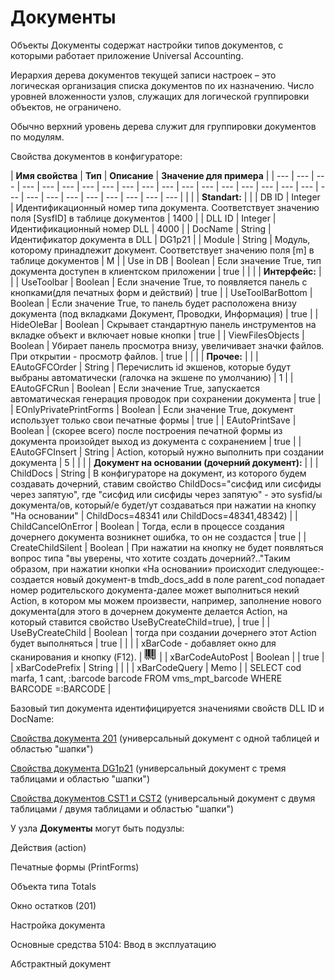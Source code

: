 # Документы

Объекты Документы содержат настройки типов документов, с которыми работает приложение Universal Accounting.

Иерархия дерева документов текущей записи настроек – это логическая организация списка документов по их назначению. Число уровней вложенности узлов, служащих для логической группировки объектов, не ограничено.

Обычно верхний уровень дерева служит для группировки документов по модулям.

Свойства документов в конфигураторе:

| **Имя свойства** | **Тип** | **Описание** | **Значение для примера** |
| --- | --- | --- | --- | --- | --- | --- | --- | --- | --- | --- | --- | --- | --- | --- | --- | --- | --- | --- | --- | --- | --- | --- | --- | --- | --- | --- |
|   |   | **Standart:** |  |
| DB ID | Integer | Идентификационный номер типа документа. Соответствует значению поля \[SysfID\] в таблице документов | 1400 |
| DLL ID | Integer | Идентификационный номер DLL | 4000 |
| DocName | String | Идентификатор документа в DLL | DG1p21 |
| Module | String | Модуль, которому принадлежит документ. Соответствует значению поля \[m\] в таблице документов | M |
| Use in DB | Boolean | Если значение True, тип документа доступен в клиентском приложении | true |
|   |   |  **Интерфейс:** |  |
| UseToolbar | Boolean | Если значение True, то появляется панель с кнопками\(для печатных форм и действий\) | true |
| UseToolBarBottom | Boolean | Если значение True, то панель будет расположена внизу документа \(под вкладками Документ, Проводки, Информация\) | true |
| HideOleBar | Boolean | Скрывает стандартную панель инструментов на  вкладке объект и включает новые кнопки | true |
| ViewFilesObjects | Boolean | Убирает панель просмотра внизу, увеличивает значки файлов. При открытии - просмотр файлов. | true |
|   |   |  **Прочее:** |  |
| EAutoGFCOrder | String | Перечислить id экшенов, которые будут выбраны автоматически \(галочка на экшене по умолчанию\) | 1 |
| EAutoGFCRun | Boolean | Если значение True, запускается автоматическая генерация проводок при сохранении документа | true |
| EOnlyPrivatePrintForms | Boolean | Если значение True, документ использует только свои печатные формы | true |
| EAutoPrintSave | Boolean | \(скорее всего\) после построения печатной формы из документа произойдет выход из документа с сохранением | true |
| EAutoGFCInsert | String | Action, который нужно выполнить  при создании документа | 5 |
|   |   |  **Документ на основании \(дочерний документ\):** |  |
| ChildDocs | String | В конфигураторе на документ, из которого будем создавать дочерний, ставим свойство ChildDocs="сисфид или сисфиды через запятую", где "сисфид или сисфиды через запятую" - это sysfid/ы документа/ов, который/е будет/ут создаваться при нажатии на кнопку "На основании" | ChildDocs=48341 или ChildDocs=48341,48342\) |
| ChildCancelOnError | Boolean | Тогда, если в процессе создания дочернего документа возникнет ошибка, то он не создастся | true |
| CreateChildSilent | Boolean | При нажатии на кнопку не будет появляться вопрос типа "вы уверены, что хотите создать дочерний?.."Таким образом, при нажатии кнопки «На основании» происходит следующее:-создается новый документ-в tmdb\_docs\_add  в поле parent\_cod попадает номер родительского документа-далее может выполниться некий Action, в котором мы можем произвести, например, заполнение нового документа\(для этого в дочернем документе делается Action, на который ставится свойство UseByCreateChild=true\), | true |
| UseByCreateChild | Boolean | тогда при создании дочернего этот Action будет выполняться | true |
|   |  |  xBarCode - добавляет окно для сканирования и кнопку  \(F12\).  | ![N](https://github.com/prbsoft/wiki/blob/master/src/%D0%97%D0%BD%D0%B0%D1%87%D0%B5%D0%BA%20%D1%88%D1%82%D1%80%D0%B8%D1%85-%D0%BA%D0%BE%D0%B4%D0%B0.png?raw=true) |
| xBarCodeAutoPost | Boolean |  | true |
| xBarCodePrefix | String |  |  |
| xBarCodeQuery | Memo |  | SELECT cod marfa, 1 cant, :barcode barcode  FROM vms\_mpt\_barcode  WHERE BARCODE =:BARCODE |

Базовый тип документа идентифицируется значениями свойств DLL ID и DocName:

[Свойства документа 201](https://bsoft.gitbook.io/wiki/razrabotka/konfigurator/dokumenty/svoistva-dokumenta-201) \(универсальный документ с одной таблицей и областью "шапки"\)

[Свойства документа DG1p21](https://bsoft.gitbook.io/wiki/razrabotka/konfigurator/dokumenty/svoistva-dokumenta-dg1p21) \(универсальный документ с тремя таблицами и областью "шапки"\)

[Свойства документов CST1 и CST2](https://bsoft.gitbook.io/wiki/razrabotka/konfigurator/dokumenty/svoistva-dokumentov-cst1-i-cst2) \(универсальный документ с двумя таблицами / двумя таблицами и областью "шапки"\)

У узла **Документы** могут быть подузлы:

Действия \(action\)

Печатные формы \(PrintForms\)

Объекта типа Totals

Окно остатков \(201\)

Настройка документа

Основные средства 5104: Ввод в эксплуатацию

Абстрактный документ

